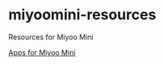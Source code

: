 # miyoomini-resources
Resources for Miyoo Mini

[Apps for Miyoo Mini](https://github.com/anzz1/miyoomini-apps)
